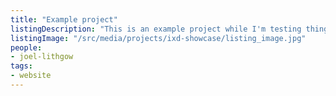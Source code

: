 ```yaml
---
title: "Example project"
listingDescription: "This is an example project while I'm testing things."
listingImage: "/src/media/projects/ixd-showcase/listing_image.jpg"
people:
- joel-lithgow
tags:
- website
---
```

